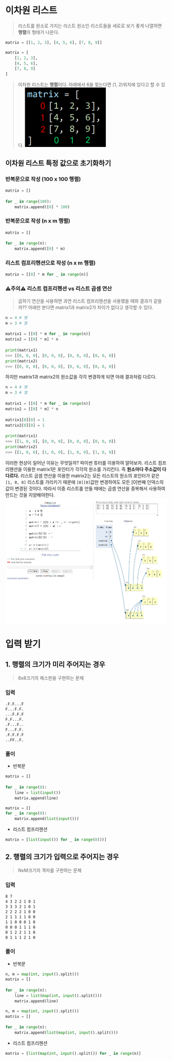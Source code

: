 # 이차원 리스트
> 리스트를 원소로 가지는 리스트
> 원소인 리스트들을 세로로 보기 좋게 나열하면 **행렬**의 형태가 나온다.
```python
matrix = [[1, 2, 3], [4, 5, 6], [7, 8, 9]]
```
```python
matrix = [
    [1, 2, 3],
    [4, 5, 6],
    [7, 8, 9]
]
```
> 이차원 리스트는 **행렬**이다.
> 아래에서 6을 찾는다면 (1, 2)위치에 있다고 할 수 있다.
![행렬.png](img/행렬.png)

## 이차원 리스트 특정 값으로 초기화하기
### 반복문으로 작성 (100 x 100 행렬)
```python
matrix = []

for _ in range(100):
    matrix.append([0] * 100)
```
### 반복문으로 작성 (n x m 행렬)
```python
matrix = []

for _ in range(n):
    matrix.append([0] * m)
```
### 리스트 컴프리헨션으로 작성 (n x m 행렬)
```python
matrix = [[0] * m for _ in range(n)]
```
### ⚠주의⚠ 리스트 컴프리헨션 vs 리스트 곱셈 연산
> 곱하기 연산을 사용하면 과연 리스트 컴프리헨션을 사용했을 때와 결과가 같을까??
아래만 본다면 matrix1과 matrix2가 차이가 없다고 생각할 수 있다.
```python
n = 4 # 행
m = 3 # 열

matrix1 = [[0] * m for _ in range(n)]
matrix2 = [[0] * m] * n

print(matrix1)
>>> [[0, 0, 0], [0, 0, 0], [0, 0, 0], [0, 0, 0]]
print(matrix2)
>>> [[0, 0, 0], [0, 0, 0], [0, 0, 0], [0, 0, 0]]
```

하지만 matrix1과 matrix2의 원소값을 각각 변경하게 되면 아래 결과처럼 다르다.
```python
n = 4 # 행
m = 3 # 열

matrix1 = [[0] * m for _ in range(n)]
matrix2 = [[0] * m] * n

matrix1[0][0] = 1
matrix2[0][0] = 1

print(matrix1)
>>> [[1, 0, 0], [0, 0, 0], [0, 0, 0], [0, 0, 0]]
print(matrix2)
>>> [[1, 0, 0], [1, 0, 0], [1, 0, 0], [1, 0, 0]]
```

이러한 현상이 일어난 이유는 무엇일까?
파이썬 튜터를 이용하여 알아보자.
리스트 컴프리헨션을 이용한 matrix1은 포인터가 각각의 원소를 가리킨다. 즉 **원소마다 주소값이 다 다르다.**
리스트 곱셈 연산을 이용한 matrix2는 모든 리스트의 원소의 포인터가 같은 `[1, 0, 0]` 리스트를 가리키기 때문에 `[0][0]`값만 변경하여도 모든 [0]번째 인덱스의 값이 변경된 것이다.
따라서 이중 리스트를 만들 때에는 곱셈 연산을 중복해서 사용하여 만드는 것을 지양해야한다.
![파이썬튜터.png](파이썬튜터.png "파이썬튜터.png")

# 입력 받기
## 1. 행렬의 크기가 미리 주어지는 경우
> 8x8크기의 체스판을 구현하는 문제
### 입력
```
.F.F...F
F...F.F.
...F.F.F
F.F...F.
.F...F..
F...F.F.
.F.F.F.F
..FF..F.
```
### 풀이
- 반복문
```python
matrix = []

for _ in range(8):
    line = list(input())
    matrix.append(line)
```
```python
matrix = []
for _ in range(8):
    matrix.append(list(input()))
```
- 리스트 컴프리헨션
```python
matrix = [list(input()) for _ in range(8())]
```

## 2.  행렬의 크기가 입력으로 주어지는 경우
> NxM크기의 격자를 구현하는 문제
### 입력
```
8 7
4 3 2 2 1 0 1
3 3 3 2 1 0 1
2 2 2 2 1 0 0 
2 1 1 1 1 0 0
1 1 0 0 0 1 0
0 0 0 1 1 1 0
0 1 2 2 1 1 0
0 1 1 1 2 1 0
```
### 풀이
- 반복문
```python
n, m = map(int, input().split())
matrix = []

for _ in range(n):
    line = list(map(int, input().split()))
    matrix.append(line)
```
```python
n, m = map(int, input().split())
matrix = []

for _ in range(n):
    matrix.append(list(map(int, input().split()))
```
- 리스트 컴프리헨션
```python
matrix = [list(map(int, input().split()) for _ in range(n)]
```